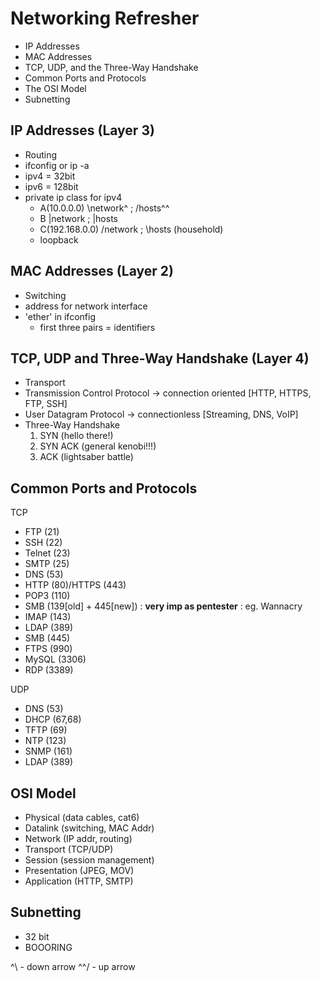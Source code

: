 # Networking Refresher

- IP Addresses
- MAC Addresses
- TCP, UDP, and the Three-Way Handshake
- Common Ports and Protocols
- The OSI Model
- Subnetting

## IP Addresses (Layer 3)
- Routing
- ifconfig or ip -a
- ipv4 = 32bit 
- ipv6 = 128bit
- private ip class for ipv4
	- A(10.0.0.0) \network^ ; /hosts^^
	- B |network ; |hosts
	- C(192.168.0.0) /network ; \hosts (household)
	- loopback

## MAC Addresses (Layer 2)
- Switching
- address for network interface
- 'ether' in ifconfig
	- first three pairs = identifiers

## TCP, UDP and Three-Way Handshake (Layer 4)
- Transport
- Transmission Control Protocol -> connection oriented [HTTP, HTTPS, FTP, SSH]
- User Datagram Protocol -> connectionless [Streaming, DNS, VoIP]
- Three-Way Handshake
	1. SYN (hello there!)
	2. SYN ACK (general kenobi!!!)
	3. ACK (lightsaber battle)

## Common Ports and Protocols
TCP
- FTP (21)
- SSH (22)
- Telnet (23)
- SMTP (25)
- DNS (53)
- HTTP (80)/HTTPS (443)
- POP3 (110)
- SMB (139[old] + 445[new]) : **very imp as pentester** : eg. Wannacry
- IMAP (143)
- LDAP (389)
- SMB (445)
- FTPS (990)
- MySQL (3306)
- RDP (3389)

UDP 
- DNS (53)
- DHCP (67,68)
- TFTP (69)
- NTP (123)
- SNMP (161)
- LDAP (389)

## OSI Model
 
- Physical (data cables, cat6)
- Datalink (switching, MAC Addr)
- Network (IP addr, routing)
- Transport (TCP/UDP)
- Session (session management)
- Presentation (JPEG, MOV)
- Application (HTTP, SMTP)

## Subnetting
- 32 bit
- BOOORING



^\ - down arrow
^^/ - up arrow